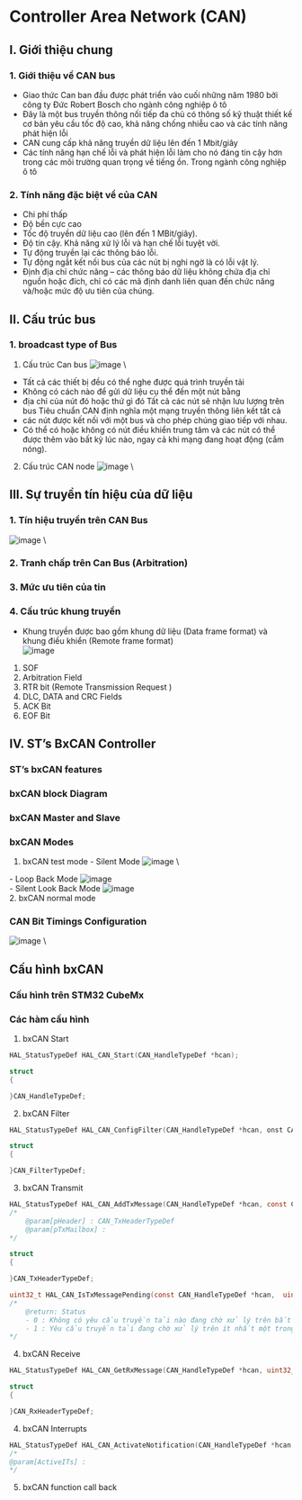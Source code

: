 # Controller Area Network (CAN)
## I. Giới thiệu chung 
### 1. Giới thiệu về CAN bus
- Giao thức Can ban đầu được phát triển vào cuối những năm 1980 bởi công ty Đức
Robert Bosch cho ngành công nghiệp ô tô
- Đây là một bus truyền thông nối tiếp đa chủ có thông số kỹ thuật thiết kế cơ bản yêu cầu tốc độ cao, khả năng chống nhiễu cao và các tính năng phát hiện lỗi
- CAN cung cấp khả năng truyền dữ liệu lên đến 1 Mbit/giây
- Các tính năng hạn chế lỗi và phát hiện lỗi làm cho nó đáng tin cậy hơn trong các môi trường quan trọng về tiếng ồn. Trong ngành công nghiệp ô tô
### 2. Tính năng đặc biệt về của CAN
- Chi phí thấp
- Độ bền cực cao
- Tốc độ truyền dữ liệu cao (lên đến 1 MBit/giây).
- Độ tin cậy. Khả năng xử lý lỗi và hạn chế lỗi tuyệt vời.
- Tự động truyền lại các thông báo lỗi.
- Tự động ngắt kết nối bus của các nút bị nghi ngờ là có lỗi vật lý.
- Định địa chỉ chức năng – các thông báo dữ liệu không chứa địa chỉ nguồn hoặc đích, chỉ có các mã định danh liên quan đến chức năng và/hoặc mức độ ưu tiên của chúng. 
## II. Cấu trúc bus
### 1. broadcast type of Bus
1. Cấu trúc Can bus
![image](CANbus.png) \
- Tất cả các thiết bị đều có thể nghe được quá trình truyền tải 
- Không có cách nào để gửi dữ liệu cụ thể đến một nút bằng
- địa chỉ của nút đó hoặc thứ gì đó
Tất cả các nút sẽ nhận lưu lượng trên bus
Tiêu chuẩn CAN định nghĩa một mạng truyền thông liên kết tất cả
- các nút được kết nối với một bus và cho phép chúng giao tiếp với nhau.
- Có thể có hoặc không có nút điều khiển trung tâm và các nút có thể được thêm vào bất kỳ lúc nào, ngay cả khi mạng đang hoạt động (cắm nóng).
2. Cấu trúc CAN node
![image](CANnode.png) \

## III. Sự truyền tín hiệu của dữ liệu 
### 1. Tín hiệu truyền trên CAN Bus
![image](CANsignal.png) \

### 2. Tranh chấp trên Can Bus (Arbitration)

### 3. Mức ưu tiên của tin 

### 4. Cấu trúc khung truyền
- Khung truyền được bao gồm khung dữ liệu (Data frame format) và khung điều khiển (Remote frame format) \
![image](CANDataframeformat.png)
1. SOF
2. Arbitration Field
3. RTR bit (Remote Transmission Request )
4. DLC, DATA and CRC Fields
5. ACK Bit
6. EOF Bit 

## IV. ST’s BxCAN Controller
### ST’s bxCAN features
### bxCAN block Diagram
### bxCAN Master and Slave
### bxCAN Modes
1. bxCAN test mode
\- Silent Mode
![image](CANSilentMode.png) \

\- Loop Back Mode
![image](CANloopbackmode.png) \
\- Silent Look Back Mode
![image](CANsilentloopbackmode.png) \
2. bxCAN normal mode
### CAN Bit Timings Configuration
![image](CANbitTiming.png) \
## Cấu hình bxCAN 
### Cấu hình trên STM32 CubeMx
### Các hàm cấu hình
1. bxCAN Start
``` C
HAL_StatusTypeDef HAL_CAN_Start(CAN_HandleTypeDef *hcan);

struct
{

}CAN_HandleTypeDef;
```
2. bxCAN Filter
``` C
HAL_StatusTypeDef HAL_CAN_ConfigFilter(CAN_HandleTypeDef *hcan, onst CAN_FilterTypeDef *sFilterConfig);

struct 
{

}CAN_FilterTypeDef;
```
3. bxCAN Transmit
``` C
HAL_StatusTypeDef HAL_CAN_AddTxMessage(CAN_HandleTypeDef *hcan, const CAN_TxHeaderTypeDef *pHeader, const uint8_t aData[], uint32_t *pTxMailbox);
/*
    @param[pHeader] : CAN_TxHeaderTypeDef
    @param[pTxMailbox] : 
*/

struct 
{

}CAN_TxHeaderTypeDef;
```
``` C
uint32_t HAL_CAN_IsTxMessagePending(const CAN_HandleTypeDef *hcan,  uint32_t TxMailboxes)
/*
    @return: Status
    - 0 : Không có yêu cầu truyền tải nào đang chờ xử lý trên bất kỳ Hộp thư Tx nào đã chọn. 
    - 1 : Yêu cầu truyền tải đang chờ xử lý trên ít nhất một trong các hộp thư đã chọn
*/

```
4. bxCAN Receive
``` C
HAL_StatusTypeDef HAL_CAN_GetRxMessage(CAN_HandleTypeDef *hcan, uint32_t RxFifo, CAN_RxHeaderTypeDef *pHeader, uint8_t aData[]);

struct
{

}CAN_RxHeaderTypeDef;
```

4. bxCAN Interrupts
``` C
HAL_StatusTypeDef HAL_CAN_ActivateNotification(CAN_HandleTypeDef *hcan, uint32_t ActiveITs)
/*
@param[ActiveITs] :
*/
```
5. bxCAN function call back
``` C

```